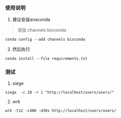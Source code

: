 ### 使用说明

1. 建议安装anaconda

> 添加 channels bioconda

```
conda config --add channels bioconda
```

2. 然后执行

``` conda install --file requirements.txt ```


### 测试

1. siege

```
siege  -c 20 -r 1 "http://localhost/users/users/"
```

2. wrk

```
wrk -t12 -c400 -d30s http://localhost/users/users/
```


